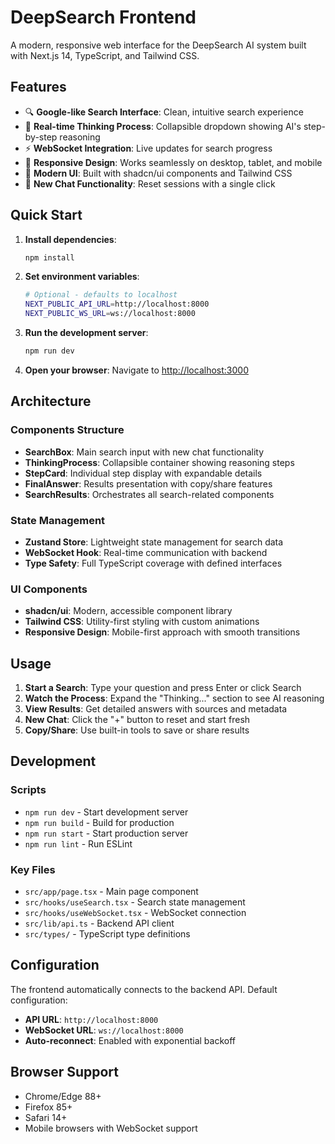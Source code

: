# DeepSearch Frontend

A modern, responsive web interface for the DeepSearch AI system built with Next.js 14, TypeScript, and Tailwind CSS.

## Features

- 🔍 **Google-like Search Interface**: Clean, intuitive search experience
- 🧠 **Real-time Thinking Process**: Collapsible dropdown showing AI's step-by-step reasoning
- ⚡ **WebSocket Integration**: Live updates for search progress
- 📱 **Responsive Design**: Works seamlessly on desktop, tablet, and mobile
- 🎨 **Modern UI**: Built with shadcn/ui components and Tailwind CSS
- 🔄 **New Chat Functionality**: Reset sessions with a single click

## Quick Start

1. **Install dependencies**:
   ```bash
   npm install
   ```

2. **Set environment variables**:
   ```bash
   # Optional - defaults to localhost
   NEXT_PUBLIC_API_URL=http://localhost:8000
   NEXT_PUBLIC_WS_URL=ws://localhost:8000
   ```

3. **Run the development server**:
   ```bash
   npm run dev
   ```

4. **Open your browser**:
   Navigate to [http://localhost:3000](http://localhost:3000)

## Architecture

### Components Structure
- **SearchBox**: Main search input with new chat functionality
- **ThinkingProcess**: Collapsible container showing reasoning steps
- **StepCard**: Individual step display with expandable details
- **FinalAnswer**: Results presentation with copy/share features
- **SearchResults**: Orchestrates all search-related components

### State Management
- **Zustand Store**: Lightweight state management for search data
- **WebSocket Hook**: Real-time communication with backend
- **Type Safety**: Full TypeScript coverage with defined interfaces

### UI Components
- **shadcn/ui**: Modern, accessible component library
- **Tailwind CSS**: Utility-first styling with custom animations
- **Responsive Design**: Mobile-first approach with smooth transitions

## Usage

1. **Start a Search**: Type your question and press Enter or click Search
2. **Watch the Process**: Expand the "Thinking..." section to see AI reasoning
3. **View Results**: Get detailed answers with sources and metadata
4. **New Chat**: Click the "+" button to reset and start fresh
5. **Copy/Share**: Use built-in tools to save or share results

## Development

### Scripts
- `npm run dev` - Start development server
- `npm run build` - Build for production
- `npm run start` - Start production server
- `npm run lint` - Run ESLint

### Key Files
- `src/app/page.tsx` - Main page component
- `src/hooks/useSearch.tsx` - Search state management
- `src/hooks/useWebSocket.tsx` - WebSocket connection
- `src/lib/api.ts` - Backend API client
- `src/types/` - TypeScript type definitions

## Configuration

The frontend automatically connects to the backend API. Default configuration:
- **API URL**: `http://localhost:8000`
- **WebSocket URL**: `ws://localhost:8000`
- **Auto-reconnect**: Enabled with exponential backoff

## Browser Support

- Chrome/Edge 88+
- Firefox 85+
- Safari 14+
- Mobile browsers with WebSocket support
